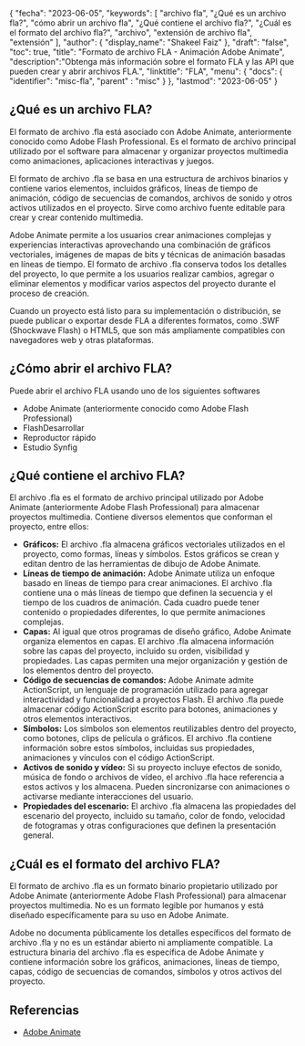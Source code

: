 {
"fecha": "2023-06-05",
  "keywords": [
"archivo fla",
"¿Qué es un archivo fla?",
"cómo abrir un archivo fla",
"¿Qué contiene el archivo fla?",
"¿Cuál es el formato del archivo fla?",
"archivo",
"extensión de archivo fla",
"extensión"
],
  "author": {
"display_name": "Shakeel Faiz"
},
"draft": "false",
"toc": true,
"title": "Formato de archivo FLA - Animación Adobe Animate",
  "description":"Obtenga más información sobre el formato FLA y las API que pueden crear y abrir archivos FLA.",
"linktitle": "FLA",
  "menu": {
    "docs": {
      "identifier": "misc-fla",
"parent" : "misc"
}
},
"lastmod": "2023-06-05"
}

## ¿Qué es un archivo FLA?

El formato de archivo .fla está asociado con Adobe Animate, anteriormente conocido como Adobe Flash Professional. Es el formato de archivo principal utilizado por el software para almacenar y organizar proyectos multimedia como animaciones, aplicaciones interactivas y juegos.

El formato de archivo .fla se basa en una estructura de archivos binarios y contiene varios elementos, incluidos gráficos, líneas de tiempo de animación, código de secuencias de comandos, archivos de sonido y otros activos utilizados en el proyecto. Sirve como archivo fuente editable para crear y crear contenido multimedia.

Adobe Animate permite a los usuarios crear animaciones complejas y experiencias interactivas aprovechando una combinación de gráficos vectoriales, imágenes de mapas de bits y técnicas de animación basadas en líneas de tiempo. El formato de archivo .fla conserva todos los detalles del proyecto, lo que permite a los usuarios realizar cambios, agregar o eliminar elementos y modificar varios aspectos del proyecto durante el proceso de creación.

Cuando un proyecto está listo para su implementación o distribución, se puede publicar o exportar desde FLA a diferentes formatos, como .SWF (Shockwave Flash) o HTML5, que son más ampliamente compatibles con navegadores web y otras plataformas.

## ¿Cómo abrir el archivo FLA?

Puede abrir el archivo FLA usando uno de los siguientes softwares

- Adobe Animate (anteriormente conocido como Adobe Flash Professional)
- FlashDesarrollar
- Reproductor rápido
- Estudio Synfig

## ¿Qué contiene el archivo FLA?

El archivo .fla es el formato de archivo principal utilizado por Adobe Animate (anteriormente Adobe Flash Professional) para almacenar proyectos multimedia. Contiene diversos elementos que conforman el proyecto, entre ellos:

- **Gráficos:** El archivo .fla almacena gráficos vectoriales utilizados en el proyecto, como formas, líneas y símbolos. Estos gráficos se crean y editan dentro de las herramientas de dibujo de Adobe Animate.
- **Líneas de tiempo de animación:** Adobe Animate utiliza un enfoque basado en líneas de tiempo para crear animaciones. El archivo .fla contiene una o más líneas de tiempo que definen la secuencia y el tiempo de los cuadros de animación. Cada cuadro puede tener contenido o propiedades diferentes, lo que permite animaciones complejas.
- **Capas:** Al igual que otros programas de diseño gráfico, Adobe Animate organiza elementos en capas. El archivo .fla almacena información sobre las capas del proyecto, incluido su orden, visibilidad y propiedades. Las capas permiten una mejor organización y gestión de los elementos dentro del proyecto.
- **Código de secuencias de comandos:** Adobe Animate admite ActionScript, un lenguaje de programación utilizado para agregar interactividad y funcionalidad a proyectos Flash. El archivo .fla puede almacenar código ActionScript escrito para botones, animaciones y otros elementos interactivos.
- **Símbolos:** Los símbolos son elementos reutilizables dentro del proyecto, como botones, clips de película o gráficos. El archivo .fla contiene información sobre estos símbolos, incluidas sus propiedades, animaciones y vínculos con el código ActionScript.
- **Activos de sonido y vídeo:** Si su proyecto incluye efectos de sonido, música de fondo o archivos de vídeo, el archivo .fla hace referencia a estos activos y los almacena. Pueden sincronizarse con animaciones o activarse mediante interacciones del usuario.
- **Propiedades del escenario:** El archivo .fla almacena las propiedades del escenario del proyecto, incluido su tamaño, color de fondo, velocidad de fotogramas y otras configuraciones que definen la presentación general.

## ¿Cuál es el formato del archivo FLA?

El formato de archivo .fla es un formato binario propietario utilizado por Adobe Animate (anteriormente Adobe Flash Professional) para almacenar proyectos multimedia. No es un formato legible por humanos y está diseñado específicamente para su uso en Adobe Animate.

Adobe no documenta públicamente los detalles específicos del formato de archivo .fla y no es un estándar abierto ni ampliamente compatible. La estructura binaria del archivo .fla es específica de Adobe Animate y contiene información sobre los gráficos, animaciones, líneas de tiempo, capas, código de secuencias de comandos, símbolos y otros activos del proyecto.

## Referencias
* [Adobe Animate](https://en.wikipedia.org/wiki/Adobe_Animate)

